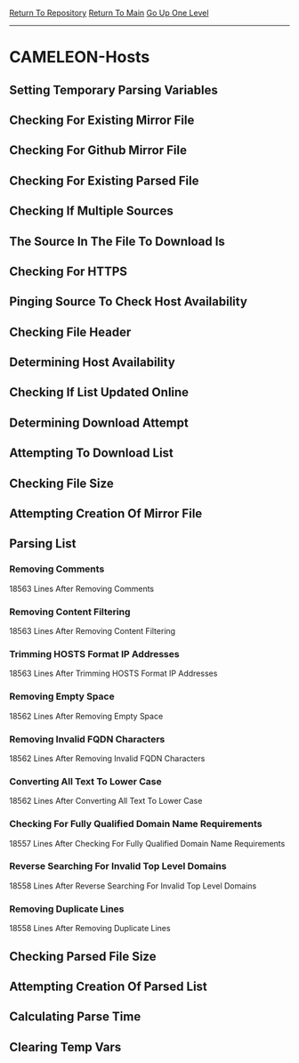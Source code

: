 [Return To Repository](https://github.com/deathbybandaid/piholeparser/)
[Return To Main](https://github.com/deathbybandaid/piholeparser/blob/master/RecentRunLogs/Mainlog.md)
[Go Up One Level](https://github.com/deathbybandaid/piholeparser/blob/master/RecentRunLogs/TopLevelScripts/30-Processing-Blacklists.md)
____________________________________
# CAMELEON-Hosts
## Setting Temporary Parsing Variables
## Checking For Existing Mirror File
## Checking For Github Mirror File
## Checking For Existing Parsed File
## Checking If Multiple Sources
## The Source In The File To Download Is
## Checking For HTTPS
## Pinging Source To Check Host Availability
## Checking File Header
## Determining Host Availability
## Checking If List Updated Online
## Determining Download Attempt
## Attempting To Download List
## Checking File Size
## Attempting Creation Of Mirror File
## Parsing List
### Removing Comments
18563 Lines After Removing Comments
### Removing Content Filtering
18563 Lines After Removing Content Filtering
### Trimming HOSTS Format IP Addresses
18563 Lines After Trimming HOSTS Format IP Addresses
### Removing Empty Space
18562 Lines After Removing Empty Space
### Removing Invalid FQDN Characters
18562 Lines After Removing Invalid FQDN Characters
### Converting All Text To Lower Case
18562 Lines After Converting All Text To Lower Case
### Checking For Fully Qualified Domain Name Requirements
18557 Lines After Checking For Fully Qualified Domain Name Requirements
### Reverse Searching For Invalid Top Level Domains
18558 Lines After Reverse Searching For Invalid Top Level Domains
### Removing Duplicate Lines
18558 Lines After Removing Duplicate Lines
## Checking Parsed File Size
## Attempting Creation Of Parsed List
## Calculating Parse Time
## Clearing Temp Vars
